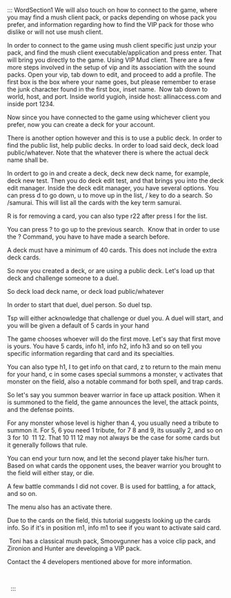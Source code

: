 ::: WordSection1
We will also touch on how to connect to the game, where you may find a
mush client pack, or packs depending on whose pack you prefer, and
information regarding how to find the VIP pack for those who dislike or
will not use mush client.

In order to connect to the game using mush client specific just unzip
your pack, and find the mush client executable/application and press
enter. That will bring you directly to the game. Using VIP Mud client.
There are a few more steps involved in the setup of vip and its
association with the sound packs. Open your vip, tab down to edit, and
proceed to add a profile. The first box is the box where your name goes,
but please remember to erase the junk character found in the first box,
inset name.  Now tab down to world, host, and port. Inside world yugioh,
inside host: allinaccess.com and inside port 1234.

Now since you have connected to the game using whichever client you
prefer, now you can create a deck for your account.

There is another option however and this is to use a public deck. In
order to find the public list, help public decks. In order to load said
deck, deck load public/whatever. Note that the whatever there is where
the actual deck name shall be.

In ordert to go in and create a deck, deck new deck name, for example,
deck new test. Then you do deck edit test, and that brings you into the
deck edit manager. Inside the deck edit manager, you have several
options. You can press d to go down, u to move up in the list, / key to
do a search. So /samurai. This will list all the cards with the key term
samurai.

R is for removing a card, you can also type r22 after press l for the
list.

You can press ? to go up to the previous search.  Know that in order to
use the ? Command, you have to have made a search before.

A deck must have a minimum of 40 cards. This does not include the extra
deck cards.

So now you created a deck, or are using a public deck. Let's load up
that deck and challenge someone to a duel.

So deck load deck name, or deck load public/whatever

In order to start that duel, duel person. So duel tsp.

Tsp will either acknowledge that challenge or duel you. A duel will
start, and you will be given a default of 5 cards in your hand

The game chooses whoever will do the first move. Let's say that first
move is yours. You have 5 cards, info h1, info h2, info h3 and so on
tell you specific information regarding that card and its specialties.

You can also type h1, I to get info on that card, z to return to the
main menu for your hand, c in some cases special summons a monster, v
activates that monster on the field, also a notable command for both
spell, and trap cards.

So let's say you summon beaver warrior in face up attack position. When
it is summoned to the field, the game announces the level, the attack
points, and the defense points.

For any monster whose level is higher than 4, you usually need a tribute
to summon it. For 5, 6 you need 1 tribute, for 7 8 and 9, its usually 2,
and so on 3 for 10  11 12. That 10 11 12 may not always be the case for
some cards but it generally follows that rule.

You can end your turn now, and let the second player take his/her turn.
Based on what cards the opponent uses, the beaver warrior you brought to
the field will either stay, or die.

A few battle commands I did not cover. B is used for battling, a for
attack, and so on.

The menu also has an activate there.

Due to the cards on the field, this tutorial suggests looking up the
cards info. So if it's in position m1, info m1 to see if you want to
activate said card.

 Toni has a classical mush pack, Smoovgunner has a voice clip pack, and
Zironion and Hunter are developing a VIP pack.

Contact the 4 developers mentioned above for more information.

 

 
:::
